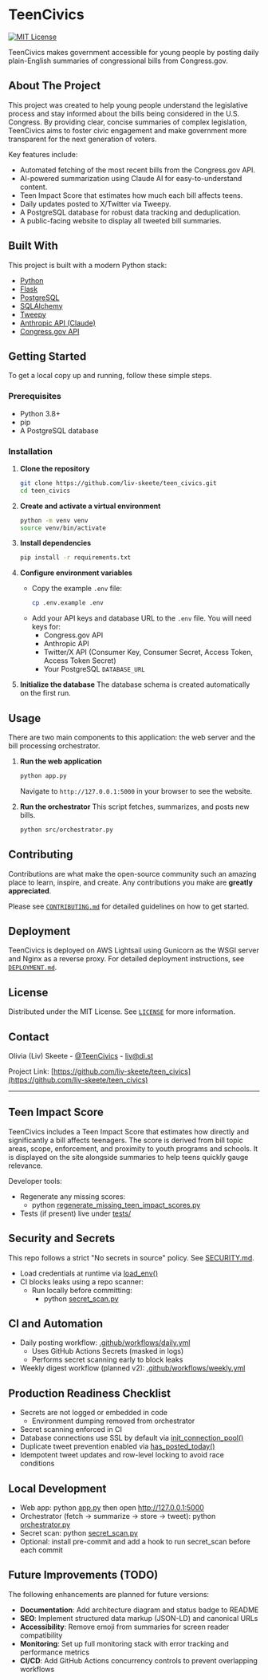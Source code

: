 # TeenCivics

[![MIT License](https://img.shields.io/badge/License-MIT-yellow.svg)](https://opensource.org/licenses/MIT)

TeenCivics makes government accessible for young people by posting daily plain-English summaries of congressional bills from Congress.gov.

## About The Project

This project was created to help young people understand the legislative process and stay informed about the bills being considered in the U.S. Congress. By providing clear, concise summaries of complex legislation, TeenCivics aims to foster civic engagement and make government more transparent for the next generation of voters.

Key features include:
- Automated fetching of the most recent bills from the Congress.gov API.
- AI-powered summarization using Claude AI for easy-to-understand content.
- Teen Impact Score that estimates how much each bill affects teens.
- Daily updates posted to X/Twitter via Tweepy.
- A PostgreSQL database for robust data tracking and deduplication.
- A public-facing website to display all tweeted bill summaries.

## Built With

This project is built with a modern Python stack:

*   [Python](https://www.python.org/)
*   [Flask](https://flask.palletsprojects.com/)
*   [PostgreSQL](https://www.postgresql.org/)
*   [SQLAlchemy](https://www.sqlalchemy.org/)
*   [Tweepy](https://www.tweepy.org/)
*   [Anthropic API (Claude)](https://www.anthropic.com/)
*   [Congress.gov API](https://api.congress.gov/)

## Getting Started

To get a local copy up and running, follow these simple steps.

### Prerequisites

*   Python 3.8+
*   pip
*   A PostgreSQL database

### Installation

1.  **Clone the repository**
    ```sh
    git clone https://github.com/liv-skeete/teen_civics.git
    cd teen_civics
    ```
2.  **Create and activate a virtual environment**
    ```sh
    python -m venv venv
    source venv/bin/activate
    ```
3.  **Install dependencies**
    ```sh
    pip install -r requirements.txt
    ```
4.  **Configure environment variables**
    -   Copy the example `.env` file:
        ```sh
        cp .env.example .env
        ```
    -   Add your API keys and database URL to the `.env` file. You will need keys for:
        *   Congress.gov API
        *   Anthropic API
        *   Twitter/X API (Consumer Key, Consumer Secret, Access Token, Access Token Secret)
        *   Your PostgreSQL `DATABASE_URL`

5.  **Initialize the database**
    The database schema is created automatically on the first run.

## Usage

There are two main components to this application: the web server and the bill processing orchestrator.

1.  **Run the web application**
    ```sh
    python app.py
    ```
    Navigate to `http://127.0.0.1:5000` in your browser to see the website.

2.  **Run the orchestrator**
    This script fetches, summarizes, and posts new bills.
    ```sh
    python src/orchestrator.py
    ```

## Contributing

Contributions are what make the open-source community such an amazing place to learn, inspire, and create. Any contributions you make are **greatly appreciated**.

Please see [`CONTRIBUTING.md`](CONTRIBUTING.md:1) for detailed guidelines on how to get started.

## Deployment

TeenCivics is deployed on AWS Lightsail using Gunicorn as the WSGI server and Nginx as a reverse proxy. For detailed deployment instructions, see [`DEPLOYMENT.md`](DEPLOYMENT.md:1).

## License

Distributed under the MIT License. See [`LICENSE`](LICENSE:1) for more information.

## Contact

Olivia (Liv) Skeete - [@TeenCivics](https://twitter.com/TeenCivics) - liv@di.st

Project Link: [https://github.com/liv-skeete/teen_civics](https://github.com/liv-skeete/teen_civics)

---

## Teen Impact Score

TeenCivics includes a Teen Impact Score that estimates how directly and significantly a bill affects teenagers. The score is derived from bill topic areas, scope, enforcement, and proximity to youth programs and schools. It is displayed on the site alongside summaries to help teens quickly gauge relevance.

Developer tools:
- Regenerate any missing scores:
  - python [regenerate_missing_teen_impact_scores.py](regenerate_missing_teen_impact_scores.py:1)
- Tests (if present) live under [tests/](tests)

## Security and Secrets

This repo follows a strict "No secrets in source" policy. See [SECURITY.md](SECURITY.md).

- Load credentials at runtime via [load_env()](src/load_env.py:9)
- CI blocks leaks using a repo scanner:
  - Run locally before committing:
    - python [secret_scan.py](scripts/secret_scan.py:1)

## CI and Automation

- Daily posting workflow: [.github/workflows/daily.yml](.github/workflows/daily.yml:1)
  - Uses GitHub Actions Secrets (masked in logs)
  - Performs secret scanning early to block leaks
- Weekly digest workflow (planned v2): [.github/workflows/weekly.yml](.github/workflows/weekly.yml:1)

## Production Readiness Checklist

- Secrets are not logged or embedded in code
  - Environment dumping removed from orchestrator
- Secret scanning enforced in CI
- Database connections use SSL by default via [init_connection_pool()](src/database/connection.py:50)
- Duplicate tweet prevention enabled via [has_posted_today()](src/database/db.py:95)
- Idempotent tweet updates and row-level locking to avoid race conditions

## Local Development

- Web app: python [app.py](app.py:1) then open http://127.0.0.1:5000
- Orchestrator (fetch → summarize → store → tweet): python [orchestrator.py](src/orchestrator.py:1)
- Secret scan: python [secret_scan.py](scripts/secret_scan.py:1)
- Optional: install pre-commit and add a hook to run secret_scan before each commit

## Future Improvements (TODO)

The following enhancements are planned for future versions:

- **Documentation**: Add architecture diagram and status badge to README
- **SEO**: Implement structured data markup (JSON-LD) and canonical URLs
- **Accessibility**: Remove emoji from summaries for screen reader compatibility
- **Monitoring**: Set up full monitoring stack with error tracking and performance metrics
- **CI/CD**: Add GitHub Actions concurrency controls to prevent overlapping workflows